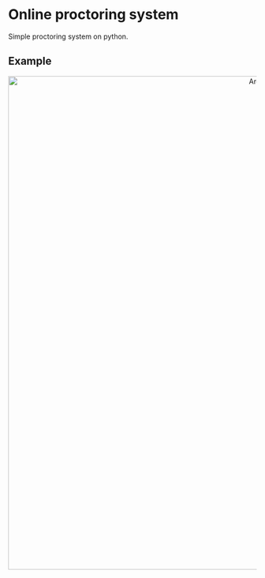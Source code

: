 # Online proctoring system
Simple proctoring system on python.

## Example
<p align="center">
  <img width="1000" alt="Arch2" src="![6bddfcf7-36d8-4a21-aff0-2e0d92ee3fe7](https://github.com/level0rd/web_proctoring/assets/45522296/b38291da-199c-4c65-a733-fb0220ce0556)
">
</p>
